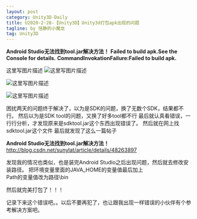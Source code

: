```yaml
---
layout: post
category: Unity3D-Daily
title: U2020-2-28-【Unity3D】Unity3d打包apk出现的问题
tagline: by 恬静的小魔龙
tag: Unity3D
---
```


**Android Studio无法找到tool.jar解决方法！**
**Failed to build apk.See the Console for details.**
**CommandInvokationFailure:Failed to build apk.**


这里写图片描述
![这里写图片描述](http://img.blog.csdn.net/20170928173336199?watermark/2/text/aHR0cDovL2Jsb2cuY3Nkbi5uZXQvcTc2NDQyNDU2Nw==/font/5a6L5L2T/fontsize/400/fill/I0JBQkFCMA==/dissolve/70/gravity/SouthEast)



![这里写图片描述](http://img.blog.csdn.net/20170928173354970?watermark/2/text/aHR0cDovL2Jsb2cuY3Nkbi5uZXQvcTc2NDQyNDU2Nw==/font/5a6L5L2T/fontsize/400/fill/I0JBQkFCMA==/dissolve/70/gravity/SouthEast)



![这里写图片描述](http://img.blog.csdn.net/20170928173408267?watermark/2/text/aHR0cDovL2Jsb2cuY3Nkbi5uZXQvcTc2NDQyNDU2Nw==/font/5a6L5L2T/fontsize/400/fill/I0JBQkFCMA==/dissolve/70/gravity/SouthEast)




困扰两天的问题终于解决了，以为是SDK的问题，换了无数个SDK，结果都不行。
然后以为是SDK tool的问题，又换了好多tool都不行
最后就认真看错误，一行行分析，才发现原来是sdktool.jar这个东西出现错误了。
然后就在网上找sdktool.jar这个文件
最后就发现了这么一篇帖子

**Android Studio无法找到tool.jar解决方法！**
http://blog.csdn.net/sunylat/article/details/48263897


发现我的情况也类似，也是装完Android Studio之后出现问题，然后就去修改安装路径。
把环境变量里面的JAVA_HOME的变量值最后加上\
Path的变量值改为路径\bin

然后就完美打包了！！！


记录下来这个错误吧。。以后不要再犯了，也让跟我出现一样错误的小伙伴有个参考解决方案吧。
